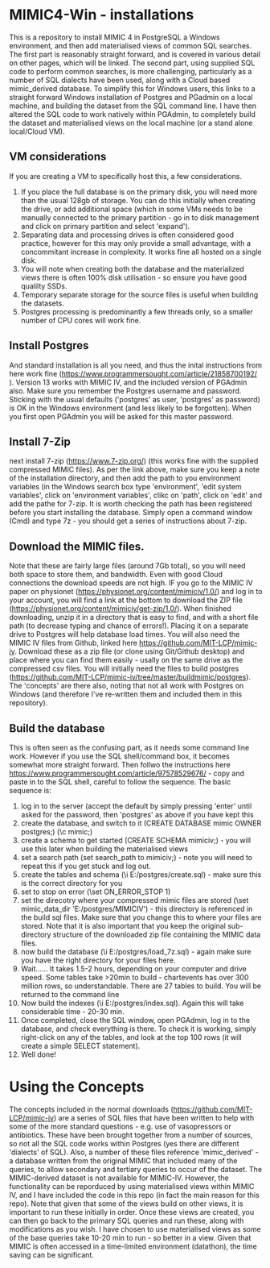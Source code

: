 # MIMIC4-Win - installations

This is a repository to install MIMIC 4 in PostgreSQL a Windows environment, and then add materialised views of common SQL searches.
The first part is reasonably straight forward, and is covered in various detail on other pages, which will be linked. 
The second part, using supplied SQL code to perform common searches, is more challenging, particularly as a number of SQL dialects have been used, along with a Cloud based mimic_derived database.
To simplify this for Windows users, this links to a straight forward Windows installation of Postgres and PGadmin on a local machine, and building the dataset from the SQL command line.
I have then altered the SQL code to work natively within PGAdmin, to completely build the dataset and materialised views on the local machine (or a stand alone local/Cloud VM).

## VM considerations
If you are creating a VM to specifically host this, a few considerations. 
1. If you place the full database is on the primary disk, you will need more than the usual 128gb of storage. You can do this initially when creating the drive, or add additional space (which in some VMs needs to be manually connected to the primary partition - go in to disk management and click on primary partition and select 'expand'). 
2. Separating data and processing drives is often considered good practice, however for this may only provide a small advantage, with a concommitant increase in complexity. It works fine all hosted on a single disk.
3. You will note when creating both the database and the materialized views there is often 100% disk utilisation - so ensure you have good qualilty SSDs.
4. Temporary separate storage for the source files is useful when building the datasets. 
5. Postgres processing is predominantly a few threads only, so a smaller number of CPU cores will work fine.

## Install Postgres
And standard installation is all you need, and thus the inital instructions from here work fine (https://www.programmersought.com/article/21858700192/ ). Version 13 works with MIMIC IV, and the included version of PGAdmin also. 
Make sure you remember the Postgres username and password. Sticking with the usual defaults ('postgres' as user, 'postgres' as password) is OK in the Windows environment (and less likely to be forgotten). When you first open PGAdmin you will be asked for this master password.  

## Install 7-Zip
next install 7-zip (https://www.7-zip.org/) (this works fine with the supplied compressed MIMIC files). As per the link above, make sure you keep a note of the installation directory, and then add the path to you environment variables (in the Windows search box type 'environment', 'edit system variables', click on 'environment variables', clikc on 'path', click on 'edit' and add the pathe for 7-zip.
It is worth checking the path has been registered before you start installing the database. Simply open a command window (Cmd) and type 7z - you should get a series of instructions about 7-zip.

## Download the MIMIC files.
Note that these are fairly large files (around 7Gb total), so you will need both space to store them, and bandwidth. Even with good Cloud connections the download speeds are not high.
IF you go to the MIMIC IV paper on physionet (https://physionet.org/content/mimiciv/1.0/) and log in to your account, you will find a link at the bottom to download the ZIP file (https://physionet.org/content/mimiciv/get-zip/1.0/). When finished downloading, unzip it in a directory that is easy to find, and with a short file path (to decrease typing and chance of errors!). Placing it on a separate drive to Postgres will help database load times. 
You will also need the MIMIC IV files from Github, linked here https://github.com/MIT-LCP/mimic-iv. Download these as a zip file (or clone using Git/Github desktop)  and place where you can find them easily - usally on the same drive as the compressed csv files. You will initially need the files to build postgres (https://github.com/MIT-LCP/mimic-iv/tree/master/buildmimic/postgres). The 'concepts' are there also, noting that not all work with Postgres on Windows (and therefore I've re-written them and included them in this repository). 

## Build the database
This is often seen as the confusing part, as it needs some command line work. However if you use the SQL shell/command box, it becomes somewhat more straight forward. 
Then follwo the instructions here https://www.programmersought.com/article/97578529676/ - copy and paste in to the SQL shell, careful to follow the sequence. 
The basic sequence is:
1. log in to the server (accept the default by simply pressing 'enter' until asked for the password, then 'postgres' as above if you have kept this
2. create the database, and switch to it (CREATE DATABASE mimic OWNER postgres;) (\c mimic;)
3. create a schema to get started (CREATE SCHEMA mimiciv;) - you will use this later when building the materialised views
4. set a search path (set search_path to mimiciv;)  - note you will need to repeat this if you get stuck and log out.
5. create the tables and schema (\i E:/postgres/create.sql) - make sure this is the correct directory for you
6. set to stop on error (\set ON_ERROR_STOP 1) 
7. set the direcotry where your compressed mimic files are stored (\set mimic_data_dir 'E:/postgres/MIMICIV') - this directory is referenced in the build sql files. Make sure that you change this to where your files are stored. Note that it is also important that you keep the original sub-directory structure of the downloaded zip file containing the MIMIC data files.
8. now build the database (\i E:/postgres/load_7z.sql) - again make sure you have the right directory for your files here. 
9. Wait...... It takes 1.5-2 hours, depending on your computer and drive speed. Some tables take >20min to build  - chartevents has over 300 million rows, so understandable. There are 27 tables to build. You will be returned to the command line
10. Now build the indexes (\i E:/postgres/index.sql). Again this will take considerable time - 20-30 min.
11. Once completed, close the SQL window, open PGAdmin, log in to the database, and check everything is there. To check it is working, simply right-click on any of the tables, and look at the top 100 rows (it will create a simple SELECT statement). 
12. Well done!

# Using the Concepts
The concepts included in the normal downloads (https://github.com/MIT-LCP/mimic-iv) are a series of SQL files that have been written to help with some of the more standard questions - e.g. use of vasopressors or antibiotics. These have been brought together from a number of sources, so not all the SQL code works within Postgres (yes there are different 'dialects' of SQL). 
Also, a number of these files reference 'mimic_derived' - a database written from the original MIMIC that included many of the queries, to allow secondary and tertiary queries to occur of the dataset. The MIMIC-derived dataset is not available for MIMIC-IV. However, the functionality can be reporduced by using materialised views within MIMIC IV, and I have included the code in this repo (in fact the main reason for this repo). 
Note that given that some of the views build on other views, it is important to run these initially in order. Once these views are created, you can then go back to the primary SQL queries and run these, along with modifications as you wish.
I have chosen to use materialised views as some of the base queries take 10-20 min to run - so better in a view. Given that MIMIC is often accessed in a time-limited environment (datathon), the time saving can be significant.
